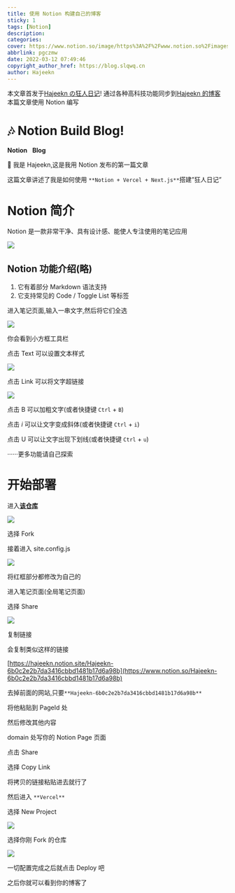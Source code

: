 ```yaml
---
title: 使用 Notion 构建自己的博客
sticky: 1
tags: [Notion]
description:
categories:
cover: https://www.notion.so/image/https%3A%2F%2Fwww.notion.so%2Fimages%2Fpage-cover%2Fmet_bruegel_1565.jpg?table=block&id=af2e1767-5899-4b77-bb0b-c936f960ca6d&cache=v2
abbrlink: pgczmw
date: 2022-03-12 07:49:46
copyright_author_href: https://blog.slqwq.cn
author: Hajeekn
---
```


本文章首发于[Hajeekn の狂人日记](https://slqwq.cn/)!
通过各种高科技功能同步到[Hajeekn 的博客](https://blog.slqwq.cn)
本篇文章使用 Notion 编写

# 🎶 Notion Build Blog!

**Notion**   **Blog**

👋 我是 Hajeekn,这是我用 Notion 发布的第一篇文章

这篇文章讲述了我是如何使用 `**Notion + Vercel + Next.js**`搭建”狂人日记”

# Notion 简介

Notion 是一款非常干净、具有设计感、能使人专注使用的笔记应用

![](https://s3-us-west-2.amazonaws.com/secure.notion-static.com/f43a8bb9-bc7e-43f9-a47f-4722fa3c41ef/Untitled.png#crop=0&crop=0&crop=1&crop=1&id=L8F26&originalType=binary&ratio=1&rotation=0&showTitle=false&status=done&style=none&title=)

## Notion 功能介绍(略)

1. 它有着部分 Markdown 语法支持
1. 它支持常见的 Code / Toggle List 等标签

进入笔记页面,输入一串文字,然后将它们全选

![](https://s3-us-west-2.amazonaws.com/secure.notion-static.com/3098f68b-3270-4a14-b56d-702236488a79/Untitled.png#crop=0&crop=0&crop=1&crop=1&id=fBBW6&originalType=binary&ratio=1&rotation=0&showTitle=false&status=done&style=none&title=)

你会看到小方框工具栏

点击 Text 可以设置文本样式

![](https://s3-us-west-2.amazonaws.com/secure.notion-static.com/252345f7-e6a4-453c-b671-547af042d237/Untitled.png#crop=0&crop=0&crop=1&crop=1&id=CyDtA&originalType=binary&ratio=1&rotation=0&showTitle=false&status=done&style=none&title=)

点击 Link 可以将文字超链接

![](https://s3-us-west-2.amazonaws.com/secure.notion-static.com/20c53fef-10f0-4f5d-8b70-b02f28554a82/Untitled.png#crop=0&crop=0&crop=1&crop=1&id=UIbYa&originalType=binary&ratio=1&rotation=0&showTitle=false&status=done&style=none&title=)

点击 B 可以加粗文字(或者快捷键 `Ctrl` + `B`)

点击 _i_ 可以让文字变成斜体(或者快捷键 `Ctrl` + `i`)

点击 U 可以让文字出现下划线(或者快捷键 `Ctrl` + `u`)

······更多功能请自己探索

# 开始部署

进入[**该仓库**](https://github.com/transitive-bullshit/nextjs-notion-starter-kit)

![](https://s3-us-west-2.amazonaws.com/secure.notion-static.com/ba1b03f7-5e86-4c94-96dc-2d0e924a6398/Untitled.png#crop=0&crop=0&crop=1&crop=1&id=lO8AQ&originalType=binary&ratio=1&rotation=0&showTitle=false&status=done&style=none&title=)

选择 Fork

接着进入 site.config.js

![](https://s3-us-west-2.amazonaws.com/secure.notion-static.com/a67d7a4c-75ec-48f6-8b38-3095a08dbf6c/Untitled.png#crop=0&crop=0&crop=1&crop=1&id=B2xOJ&originalType=binary&ratio=1&rotation=0&showTitle=false&status=done&style=none&title=)

将红框部分都修改为自己的

进入笔记页面(全局笔记页面)

选择 Share

![](https://s3-us-west-2.amazonaws.com/secure.notion-static.com/5677b32f-a9e6-4b1f-8540-240a11f99e18/Untitled.png#crop=0&crop=0&crop=1&crop=1&id=uA6O3&originalType=binary&ratio=1&rotation=0&showTitle=false&status=done&style=none&title=)

复制链接

会复制类似这样的链接

[https://hajeekn.notion.site/Hajeekn-6b0c2e2b7da3416cbbd1481b17d6a98b](https://www.notion.so/Hajeekn-6b0c2e2b7da3416cbbd1481b17d6a98b)

去掉前面的网站,只要`**Hajeekn-6b0c2e2b7da3416cbbd1481b17d6a98b**`

将他粘贴到 PageId 处

然后修改其他内容

domain 处写你的 Notion Page 页面

点击 Share

选择 Copy Link

将拷贝的链接粘贴进去就行了

然后进入 `**Vercel**`

选择 New Project

![](https://s3-us-west-2.amazonaws.com/secure.notion-static.com/83b7485e-803b-41fb-9fea-8941071e3fe9/Untitled.png#crop=0&crop=0&crop=1&crop=1&id=AbjxB&originalType=binary&ratio=1&rotation=0&showTitle=false&status=done&style=none&title=)

选择你刚 Fork 的仓库

![](https://s3-us-west-2.amazonaws.com/secure.notion-static.com/aa844e97-13cf-4966-95a6-afafa68a7730/Untitled.png#crop=0&crop=0&crop=1&crop=1&id=BFYYs&originalType=binary&ratio=1&rotation=0&showTitle=false&status=done&style=none&title=)

一切配置完成之后就点击 Deploy 吧

之后你就可以看到你的博客了
